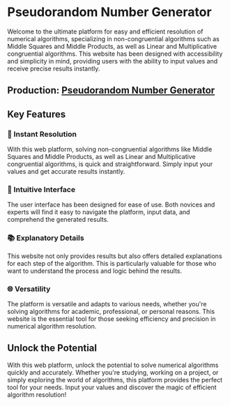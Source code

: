 # Pseudorandom Number Generator

Welcome to the ultimate platform for easy and efficient resolution of numerical algorithms, specializing in non-congruential algorithms such as Middle Squares and Middle Products, as well as Linear and Multiplicative congruential algorithms. This website has been designed with accessibility and simplicity in mind, providing users with the ability to input values and receive precise results instantly.

## Production: [Pseudorandom Number Generator](https://pseudorandom-number-generator.vercel.app/)

## Key Features

### 🚀 Instant Resolution

With this web platform, solving non-congruential algorithms like Middle Squares and Middle Products, as well as Linear and Multiplicative congruential algorithms, is quick and straightforward. Simply input your values and get accurate results instantly.

### 🎨 Intuitive Interface

The user interface has been designed for ease of use. Both novices and experts will find it easy to navigate the platform, input data, and comprehend the generated results.

### 📚 Explanatory Details

This website not only provides results but also offers detailed explanations for each step of the algorithm. This is particularly valuable for those who want to understand the process and logic behind the results.

### 🌐 Versatility

The platform is versatile and adapts to various needs, whether you're solving algorithms for academic, professional, or personal reasons. This website is the essential tool for those seeking efficiency and precision in numerical algorithm resolution.

## Unlock the Potential

With this web platform, unlock the potential to solve numerical algorithms quickly and accurately. Whether you're studying, working on a project, or simply exploring the world of algorithms, this platform provides the perfect tool for your needs. Input your values and discover the magic of efficient algorithm resolution!
